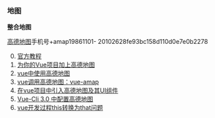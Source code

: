 ### 地图

**整合地图**

[高德地图](https://lbs.amap.com/)手机号+amap19861101- 20102628fe93bc158d110d0e7e0b2278     

0. [官方教程](https://lbs.amap.com/api/javascript-api/guide/abc/prepare)  
1. [为你的Vue项目加上高德地图](https://zhuanlan.zhihu.com/p/102882843?utm_source=wechat_session)   
2. [vue中使用高德地图](https://www.jianshu.com/p/4f7a4708428c)     
3. [vue调用高德地图：vue-amap](https://www.jianshu.com/p/4b28db4100de)   
4. [在vue项目中引入高德地图及其UI组件](https://blog.csdn.net/shuaizi96/article/details/73611254?utm_medium=distribute.pc_relevant.none-task-blog-BlogCommendFromMachineLearnPai2-2.channel_param&depth_1-utm_source=distribute.pc_relevant.none-task-blog-BlogCommendFromMachineLearnPai2-2.channel_param)   
5. [Vue-Cli 3.0 中配置高德地图](https://www.cnblogs.com/similar/p/11050455.html)
6. [vue开发过程this转换为that问题](https://blog.csdn.net/licongzhuo/article/details/107493025)

